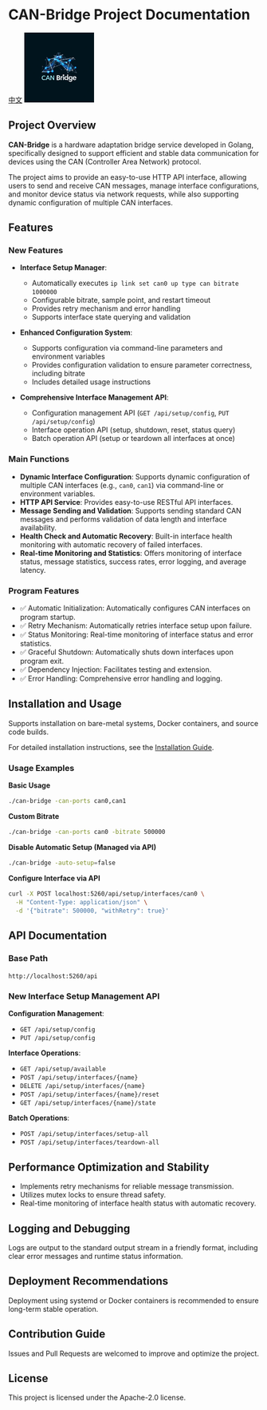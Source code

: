 # CAN-Bridge Project Documentation

[中文](README_zhCN.md)
<img src=".github/logo.png" width=140>

## Project Overview

**CAN-Bridge** is a hardware adaptation bridge service developed in Golang, specifically designed to support efficient and stable data communication for devices using the CAN (Controller Area Network) protocol.

The project aims to provide an easy-to-use HTTP API interface, allowing users to send and receive CAN messages, manage interface configurations, and monitor device status via network requests, while also supporting dynamic configuration of multiple CAN interfaces.

## Features

### New Features

* **Interface Setup Manager**:

  * Automatically executes `ip link set can0 up type can bitrate 1000000`
  * Configurable bitrate, sample point, and restart timeout
  * Provides retry mechanism and error handling
  * Supports interface state querying and validation

* **Enhanced Configuration System**:

  * Supports configuration via command-line parameters and environment variables
  * Provides configuration validation to ensure parameter correctness, including bitrate
  * Includes detailed usage instructions

* **Comprehensive Interface Management API**:

  * Configuration management API (`GET /api/setup/config`, `PUT /api/setup/config`)
  * Interface operation API (setup, shutdown, reset, status query)
  * Batch operation API (setup or teardown all interfaces at once)

### Main Functions

* **Dynamic Interface Configuration**: Supports dynamic configuration of multiple CAN interfaces (e.g., `can0`, `can1`) via command-line or environment variables.
* **HTTP API Service**: Provides easy-to-use RESTful API interfaces.
* **Message Sending and Validation**: Supports sending standard CAN messages and performs validation of data length and interface availability.
* **Health Check and Automatic Recovery**: Built-in interface health monitoring with automatic recovery of failed interfaces.
* **Real-time Monitoring and Statistics**: Offers monitoring of interface status, message statistics, success rates, error logging, and average latency.

### Program Features

* ✅ Automatic Initialization: Automatically configures CAN interfaces on program startup.
* ✅ Retry Mechanism: Automatically retries interface setup upon failure.
* ✅ Status Monitoring: Real-time monitoring of interface status and error statistics.
* ✅ Graceful Shutdown: Automatically shuts down interfaces upon program exit.
* ✅ Dependency Injection: Facilitates testing and extension.
* ✅ Error Handling: Comprehensive error handling and logging.

## Installation and Usage

Supports installation on bare-metal systems, Docker containers, and source code builds.

For detailed installation instructions, see the [Installation Guide](docs/install.md).

### Usage Examples

**Basic Usage**

```bash
./can-bridge -can-ports can0,can1
```

**Custom Bitrate**

```bash
./can-bridge -can-ports can0 -bitrate 500000
```

**Disable Automatic Setup (Managed via API)**

```bash
./can-bridge -auto-setup=false
```

**Configure Interface via API**

```bash
curl -X POST localhost:5260/api/setup/interfaces/can0 \
  -H "Content-Type: application/json" \
  -d '{"bitrate": 500000, "withRetry": true}'
```

## API Documentation

### Base Path

`http://localhost:5260/api`

### New Interface Setup Management API

**Configuration Management**:

* `GET /api/setup/config`
* `PUT /api/setup/config`

**Interface Operations**:

* `GET /api/setup/available`
* `POST /api/setup/interfaces/{name}`
* `DELETE /api/setup/interfaces/{name}`
* `POST /api/setup/interfaces/{name}/reset`
* `GET /api/setup/interfaces/{name}/state`

**Batch Operations**:

* `POST /api/setup/interfaces/setup-all`
* `POST /api/setup/interfaces/teardown-all`

## Performance Optimization and Stability

* Implements retry mechanisms for reliable message transmission.
* Utilizes mutex locks to ensure thread safety.
* Real-time monitoring of interface health status with automatic recovery.

## Logging and Debugging

Logs are output to the standard output stream in a friendly format, including clear error messages and runtime status information.

## Deployment Recommendations

Deployment using systemd or Docker containers is recommended to ensure long-term stable operation.

## Contribution Guide

Issues and Pull Requests are welcomed to improve and optimize the project.

## License

This project is licensed under the Apache-2.0 license.
